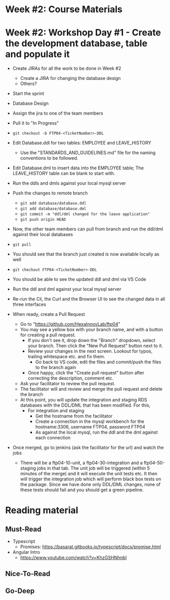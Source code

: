# Week #2: Course Materials


# Week #2: Workshop Day #1 - Create the development database, table and populate it
  * Create JIRAs for all the work to be done in Week #2 
    * Create a JIRA for changing the database design
    * Others?
  * Start the sprint
    
  * Database Design
  * Assign the jira to one of the team members  
  * Pull it to "In Progress"
  * `git checkout -b FTP04-<TicketNumber>-DDL`
  * Edit Database.ddl for two tables: EMPLOYEE and LEAVE_HISTORY
    * Use the "STANDARDS_AND_GUIDELINES.md" file for the naming conventions to be followed.
  * Edit Database.dml to insert data into the EMPLOYEE table; The LEAVE_HISTORY table can be blank to start with.
  * Run the ddls and dmls against your local mysql server
  * Push the changes to remote branch
    * `git add database/database.ddl`
    * `git add database/database.dml`
    * `git commit -m "ddl/dml changed for the leave application"`
    * `git push origin HEAD`
  * Now, the other team members can pull from branch and run the ddl/dml against their local databases
  * `git pull`
  * You should see that the branch just created is now available locally as well
  * `git checkout FTP04-<TicketNumber>-DDL`
  * You should be able to see the updated ddl and dml via VS Code
  * Run the ddl and dml against your local mysql server
  * Re-run the Cli, the Curl and the Browser UI to see the changed data in all three interfaces
  * When ready, create a Pull Request
    * Go to "https://github.com/HexaInnovLab/ftp04"
    * You may see a yellow box with your branch name, and with a button for creating a pull request.
      * If you don't see it, drop down the "Branch" dropdown, select your branch. Then click the "New Pull Request" button next to it.
      * Review your changes in the next screen. Lookout for typos, trailing whitespace etc. and fix them.
         * Go back to VS code, edit the files and commit/push the files to the branch again
       * Once happy, click the "Create pull request" button after correcting the description, comment etc.
     * Ask your facilitator to review the pull request.
     * The facilitator will and review and merge the pull request and delete the branch
     * At this point, you will update the integration and staging RDS databases with the DDL/DML that has been modified. For this,
       * For integration and staging
         * Get the hostname from the facilitator
         * Create a connection in the mysql workbench for the hostname:3306, username FTP04, password FTP04
         * As against the local mysql, run the ddl and the dml against each connection
   * Once merged, go to jenkins (ask the facilitator for the url) and watch the jobs
     * There will be a ftp04-10-unit, a ftp04-30-integration and a ftp04-50-staging jobs in that tab. The unit job will be triggered (within 5 minutes of the merge) and it will execute the unit tests etc. It then will trigger the integration job which will perform black box tests on the package. Since we have done only DDL/DML changes, none of these tests should fail and you should get a green pipeline.
     
     
# Reading material

## Must-Read

  * Typescript
    * Promises: https://basarat.gitbooks.io/typescript/docs/promise.html
  * Angular Intro
    * https://www.youtube.com/watch?v=KhzGSHNhnbI

## Nice-To-Read

## Go-Deep

  
